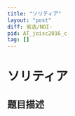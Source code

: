 ```yaml
---
title: "ソリティア"
layout: "post"
diff: 省选/NOI-
pid: AT_joisc2016_c
tag: []
---
```


# ソリティア

## 题目描述

[problemUrl]: https://atcoder.jp/contests/joisc2016/tasks/joisc2016_c




